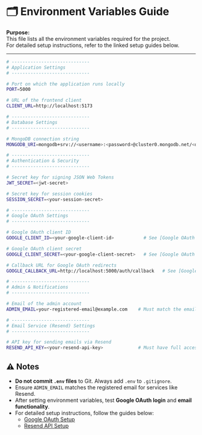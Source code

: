 # 🗂 Environment Variables Guide

**Purpose:**  
This file lists all the environment variables required for the project.  
For detailed setup instructions, refer to the linked setup guides below.

---

```bash
# -----------------------------
# Application Settings
# -----------------------------

# Port on which the application runs locally
PORT=5000

# URL of the frontend client
CLIENT_URL=http://localhost:5173

# -----------------------------
# Database Settings
# -----------------------------

# MongoDB connection string
MONGODB_URI=mongodb+srv://<username>:<password>@cluster0.mongodb.net/<dbname>?retryWrites=true&w=majority

# -----------------------------
# Authentication & Security
# -----------------------------

# Secret key for signing JSON Web Tokens
JWT_SECRET=<jwt-secret>

# Secret key for session cookies
SESSION_SECRET=<your-session-secret>

# -----------------------------
# Google OAuth Settings
# -----------------------------

# Google OAuth client ID
GOOGLE_CLIENT_ID=<your-google-client-id>           # See [Google OAuth Setup](./google-auth-setup.md) for detailed instructions

# Google OAuth client secret
GOOGLE_CLIENT_SECRET=<your-google-client-secret>   # See [Google OAuth Setup](./google-auth-setup.md)

# Callback URL for Google OAuth redirects
GOOGLE_CALLBACK_URL=http://localhost:5000/auth/callback   # See [Google OAuth Setup](./google-auth-setup.md)

# -----------------------------
# Admin & Notifications
# -----------------------------

# Email of the admin account
ADMIN_EMAIL=your-registered-email@example.com    # Must match the email used for services like Resend

# -----------------------------
# Email Service (Resend) Settings
# -----------------------------

# API key for sending emails via Resend
RESEND_API_KEY=<your-resend-api-key>             # Must have full access permissions; see [Resend Setup](./resend-setup.md)

```

## ⚠️ Notes

- **Do not commit `.env` files** to Git. Always add `.env` to `.gitignore`.  
- Ensure `ADMIN_EMAIL` matches the registered email for services like Resend.  
- After setting environment variables, test **Google OAuth login** and **email functionality**.  
- For detailed setup instructions, follow the guides below:  
  - [Google OAuth Setup](./setup/google_auth_setup.md)  
  - [Resend API Setup](./setup/resend_setup.md)


